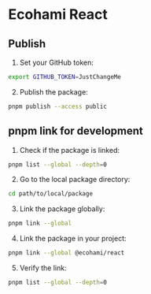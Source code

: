 # Ecohami React

## Publish

1. Set your GitHub token:

```bash
export GITHUB_TOKEN=JustChangeMe
```

2. Publish the package:

```bash
pnpm publish --access public
```

## pnpm link for development

1. Check if the package is linked:

```bash
pnpm list --global --depth=0
```

2. Go to the local package directory:

```bash
cd path/to/local/package
```

3. Link the package globally:

```bash
pnpm link --global
```

4. Link the package in your project:

```bash
pnpm link --global @ecohami/react
```

5. Verify the link:

```bash
pnpm list --global --depth=0
```
